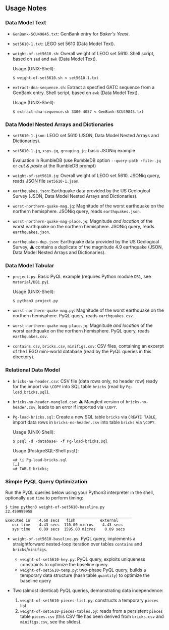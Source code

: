 ## Usage Notes

### Data Model Text

- `GenBank-SCU49845.txt`: GenBank entry for *Baker's Yeast*.
- `set5610-1.txt`: LEGO set 5610 (Data Model Text).

- `weight-of-set5610.sh`: Overall weight of LEGO set 5610.  Shell script, based on `sed` and `awk` (Data Model Text).

  Usage (UNIX-Shell):
  ~~~
  $ weight-of-set5610.sh < set5610-1.txt
  ~~~

- `extract-dna-sequence.sh`: Extract a specfied GATC sequence from a GenBank entry.
  Shell script, based on `awk` (Data Model Text).
  
  Usage (UNIX-Shell):
  ~~~
  $ extract-dna-sequence.sh 3300 4037 < GenBank-SCU49845.txt
  ~~~

### Data Model Nested Arrays and Dictionaries

- `set5610-1.json`: LEGO set 5610 (JSON, Data Model Nested Arrays and Dictionaries).
- `set5610-1.jq`, `xsys.jq`, `grouping.jq`: basic JSONiq example

  Evaluation in RumbleDB (use RumbleDB option `--query-path ‹file›.jq` or _cut & paste_ at the RumbleDB prompt)

- `weight-of-set5610.jq`: Overall weight of LEGO set 5610. JSONiq query, reads JSON file `set5610-1.json`.
 
- `earthquakes.json`: Earthquake data provided by the US Geological Survey (JSON, Data Model Nested Arrays and Dictionaries).

- `worst-northern-quake-mag.jq`: Magnitude of the worst earthquake on the northern hemisphere. JSONiq query, reads `earthquakes.json`.

- `worst-northern-quake-mag-place.jq`: Magnitude _and location_ of the worst earthquake on the northern hemisphere. JSONiq query, reads `earthquakes.json`.

- `earthquakes-dup.json`: Earthquake data provided by the US Geological Survey, ⚠️ contains a duplicate of the magnitude 4.9 earthquake (JSON, Data Model Nested Arrays and Dictionaries).

### Data Model Tabular

 - `project.py`: Basic PyQL example (requires Python module `DB1`, see `material/DB1.py`). 

   Usage (UNIX-Shell):
   ~~~
   $ python3 project.py
   ~~~

- `worst-northern-quake-mag.py`: Magnitude of the worst earthquake on the northern hemisphere. PyQL query, reads `earthquakes.csv`.

- `worst-northern-quake-mag-place.jq`: Magnitude _and location_ of the worst earthquake on the northern hemisphere. PyQL query, reads `earthquakes.csv`.

- `contains.csv`, `bricks.csv`, `minifigs.csv`: CSV files, containing an excerpt
  of the LEGO mini-world database (read by the PyQL queries in this directory).

### Relational Data Model

- `bricks-no-header.csv`: CSV file (data rows only, no header row) ready
  for the import via `\COPY` into SQL table `bricks` (read by `Pg-load.bricks.sql`).

- `bricks-no-header-mangled.csv`: ⚠️ Mangled version of `bricks-no-header.csv`,
  leads to an error if imported via `\COPY`.

- `Pg-load-bricks.sql`: Create a new SQL table `bricks` via `CREATE TABLE`,
  import data rows in `bricks-no-header.csv` into table `bricks` via `\COPY`.

  Usage (UNIX-Shell):
  ~~~
  $ psql -d ‹database› -f Pg-load-bricks.sql
  ~~~

  Usage (PostgreSQL-Shell `psql`):
  ~~~
  =# \i Pg-load-bricks.sql
  […]
  =# TABLE bricks;
  ~~~


### Simple PyQL Query Optimization

Run the PyQL queries below using your Python3 interpreter in the shell, optionally use `time` to
perform timing:

~~~
$ time python3 weight-of-set5610-baseline.py
22.459999958
________________________________________________________
Executed in    4.68 secs   fish           external
   usr time    4.43 secs  110.00 micros    4.43 secs
   sys time    0.09 secs  1595.00 micros    0.09 secs
~~~

- `weight-of-set5610-baseline.py`: PyQL query, implements a straightforward nested-loop iteration
  over tables `contains` and `bricks`/`minifigs`.

    - `weight-of-set5610-key.py`: PyQL query, exploits uniqueness constraints to optimize the baseline query.
    - `weight-of-set5610-temp.py`: two-phase PyQL query, builds a temporary data structure (hash table `quantity`)
      to optimize the baseline query

 - Two (almost identical) PyQL queries, demonstrating data independence:
   1. `weight-of-set5610-pieces-list.py`: constructs a temporary `pieces` list
   2. `weight-of-set5610-pieces-tables.py`: reads from a persistent `pieces` table `pieces.csv` (this CSV flle has been
      derived from `bricks.csv` and `minifigs.csv`, see the slides).